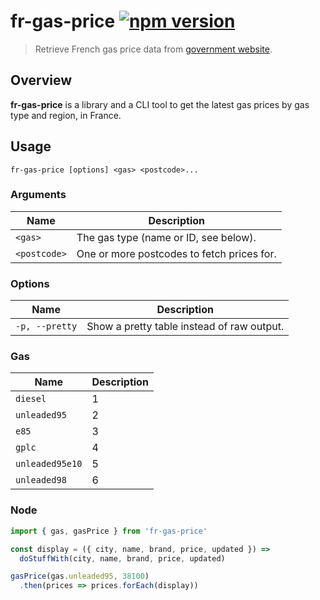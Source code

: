 # fr-gas-price [![npm version](http://img.shields.io/npm/v/fr-gas-price.svg?style=flat-square)](https://www.npmjs.org/package/fr-gas-price)

> Retrieve French gas price data from [government website].

[government website]: http://www.prix-carburants.gouv.fr/

Overview
--------

**fr-gas-price** is a library and a CLI tool to get the latest gas prices
by gas type and region, in France.

<!-- BEGIN USAGE -->

Usage
-----

```
fr-gas-price [options] <gas> <postcode>...
```

### Arguments

Name | Description
---- | -----------
`<gas>` | The gas type (name or ID, see below).
`<postcode>` | One or more postcodes to fetch prices for.

### Options

Name | Description
---- | -----------
`-p, --pretty` | Show a pretty table instead of raw output.

### Gas

Name | Description
---- | -----------
`diesel` | 1
`unleaded95` | 2
`e85` | 3
`gplc` | 4
`unleaded95e10` | 5
`unleaded98` | 6

<!-- END USAGE -->

### Node

```js
import { gas, gasPrice } from 'fr-gas-price'

const display = ({ city, name, brand, price, updated }) =>
  doStuffWith(city, name, brand, price, updated)

gasPrice(gas.unleaded95, 38100)
  .then(prices => prices.forEach(display))
```
